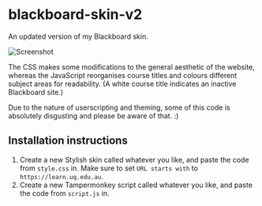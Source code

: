 # blackboard-skin-v2
An updated version of my Blackboard skin.

![Screenshot](https://i.imgur.com/eadNVmq.png)

The CSS makes some modifications to the general aesthetic of the website, whereas the JavaScript reorganises course titles and colours different subject areas for readability. (A white course title indicates an inactive Blackboard site.)

Due to the nature of userscripting and theming, some of this code is absolutely disgusting and please be aware of that. :)

## Installation instructions
1. Create a new Stylish skin called whatever you like, and paste the code from `style.css` in. Make sure to set `URL starts with` to `https://learn.uq.edu.au`.
2. Create a new Tampermonkey script called whatever you like, and paste the code from `script.js` in.
